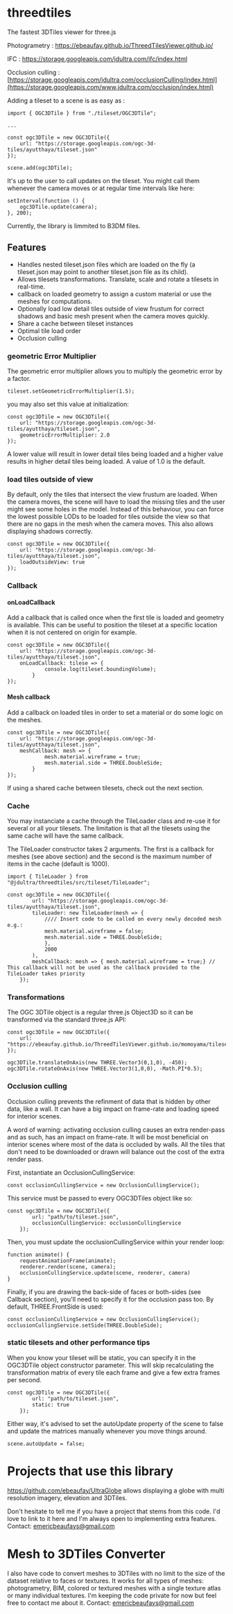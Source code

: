 # threedtiles

The fastest 3DTiles viewer for three.js

Photogrametry : https://ebeaufay.github.io/ThreedTilesViewer.github.io/

IFC : https://storage.googleapis.com/jdultra.com/ifc/index.html

Occlusion culling : [https://storage.googleapis.com/jdultra.com/occlusionCulling/index.html](https://storage.googleapis.com/www.jdultra.com/occlusion/index.html)

Adding a tileset to a scene is as easy as :

```
import { OGC3DTile } from "./tileset/OGC3DTile";

...

const ogc3DTile = new OGC3DTile({
    url: "https://storage.googleapis.com/ogc-3d-tiles/ayutthaya/tileset.json"
});

scene.add(ogc3DTile);
```

It's up to the user to call updates on the tileset. You might call them whenever the camera moves or at regular time intervals like here:
```
setInterval(function () {
    ogc3DTile.update(camera);
}, 200);
```

Currently, the library is limmited to B3DM files.

## Features

- Handles nested tileset.json files which are loaded on the fly (a tileset.json may point to another tileset.json file as its child).
- Allows tilesets transformations. Translate, scale and rotate a tilesets in real-time.
- callback on loaded geometry to assign a custom material or use the meshes for computations.
- Optionally load low detail tiles outside of view frustum for correct shadows and basic mesh present when the camera moves quickly.
- Share a cache between tileset instances
- Optimal tile load order
- Occlusion culling

### geometric Error Multiplier
The geometric error multiplier allows you to multiply the geometric error by a factor.
```
tileset.setGeometricErrorMultiplier(1.5);
```
you may also set this value at initialization:

```
const ogc3DTile = new OGC3DTile({
    url: "https://storage.googleapis.com/ogc-3d-tiles/ayutthaya/tileset.json",
    geometricErrorMultiplier: 2.0
});
```
A lower value will result in lower detail tiles being loaded and a higher value results in higher detail tiles being loaded.
A value of 1.0 is the default.



### load tiles outside of view
By default, only the tiles that intersect the view frustum are loaded. When the camera moves, the scene will have to load the missing tiles and the user might see some holes in the model.
Instead of this behaviour, you can force the lowest possible LODs to be loaded for tiles outside the view so that there are no gaps in the mesh when the camera moves. This also allows displaying shadows correctly.

```
const ogc3DTile = new OGC3DTile({
    url: "https://storage.googleapis.com/ogc-3d-tiles/ayutthaya/tileset.json",
    loadOutsideView: true
});
```

### Callback

#### onLoadCallback
Add a callback that is called once when the first tile is loaded and geometry is available.
This can be useful to position the tileset at a specific location when it is not centered on origin for example.

```
const ogc3DTile = new OGC3DTile({
    url: "https://storage.googleapis.com/ogc-3d-tiles/ayutthaya/tileset.json",
    onLoadCallback: tilese => {
            console.log(tileset.boundingVolume);
        }
});
```

#### Mesh callback
Add a callback on loaded tiles in order to set a material or do some logic on the meshes.

```
const ogc3DTile = new OGC3DTile({
    url: "https://storage.googleapis.com/ogc-3d-tiles/ayutthaya/tileset.json",
    meshCallback: mesh => {
            mesh.material.wireframe = true;
            mesh.material.side = THREE.DoubleSide;
        }
});
```
If using a shared cache between tilesets, check out the next section.

### Cache
You may instanciate a cache through the TileLoader class and re-use it for several or all your tilesets. 
The limitation is that all the tilesets using the same cache will have the same callback.

The TileLoader constructor takes 2 arguments. The first is a callback for meshes (see above section) and the second is
the maximum number of items in the cache (default is 1000).

```
import { TileLoader } from "@jdultra/threedtiles/src/tileset/TileLoader";

const ogc3DTile = new OGC3DTile({
        url: "https://storage.googleapis.com/ogc-3d-tiles/ayutthaya/tileset.json",
        tileLoader: new TileLoader(mesh => {
            //// Insert code to be called on every newly decoded mesh e.g.:
            mesh.material.wireframe = false;
            mesh.material.side = THREE.DoubleSide;
            }, 
            2000
        ),
        meshCallback: mesh => { mesh.material.wireframe = true;} // This callback will not be used as the callback provided to the TileLoader takes priority
    });
```

### Transformations
The OGC 3DTile object is a regular three.js Object3D so it can be transformed via the standard three.js API:

```
const ogc3DTile = new OGC3DTile({
    url: "https://ebeaufay.github.io/ThreedTilesViewer.github.io/momoyama/tileset.json"
});

ogc3DTile.translateOnAxis(new THREE.Vector3(0,1,0), -450);
ogc3DTile.rotateOnAxis(new THREE.Vector3(1,0,0), -Math.PI*0.5);
```


### Occlusion culling
Occlusion culling prevents the refinment of data that is hidden by other data, like a wall. It can have a big impact on frame-rate and loading speed for interior scenes.

A word of warning: activating occlusion culling causes an extra render-pass and as such, has an impact on frame-rate. 
It will be most beneficial on interior scenes where most of the data is occluded by walls. All the tiles that don't need to be downloaded or drawn will balance out the cost of the extra render pass.


First, instantiate an OcclusionCullingService:
```
const occlusionCullingService = new OcclusionCullingService();
```

This service must be passed to every OGC3DTiles object like so:
```
const ogc3DTile = new OGC3DTile({
        url: "path/to/tileset.json",
        occlusionCullingService: occlusionCullingService
    });
```

Then, you must update the occlusionCullingService within your render loop:
```
function animate() {
    requestAnimationFrame(animate);
    renderer.render(scene, camera);
    occlusionCullingService.update(scene, renderer, camera)
}
```

Finally, if you are drawing the back-side of faces or both-sides (see Callback section), you'll need to specify it for the occlusion pass too. By default, THREE.FrontSide is used:

```
const occlusionCullingService = new OcclusionCullingService();
occlusionCullingService.setSide(THREE.DoubleSide);
```


### static tilesets and other performance tips
When you know your tileset will be static, you can specify it in the OGC3DTile object constructor parameter.
This will skip recalculating the transformation matrix of every tile each frame and give a few extra frames per second.

```
const ogc3DTile = new OGC3DTile({
        url: "path/to/tileset.json",
        static: true
    });
```

Either way, it's advised to set the autoUpdate property of the scene to false and update the matrices manually whenever you move things around.

```
scene.autoUpdate = false;
```

# Projects that use this library
https://github.com/ebeaufay/UltraGlobe allows displaying a globe with multi resolution imagery, elevation and 3DTiles.

Don't hesitate to tell me if you have a project that stems from this code. I'd love to link to it here and I'm always open to implementing extra features.
Contact: emericbeaufays@gmail.com


# Mesh to 3DTiles Converter

I also have code to convert meshes to 3DTiles with no limit to the size of the dataset relative to faces or textures.
It works for all types of meshes: photogrametry, BIM, colored or textured meshes with a single texture atlas or many individual textures. 
I'm keeping the code private for now but feel free to contact me about it.
Contact: emericbeaufays@gmail.com

